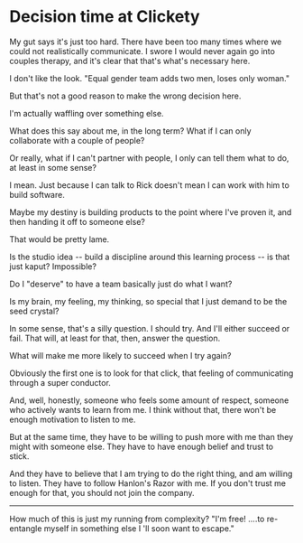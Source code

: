 # Decision time at Clickety
My gut says it's just too hard. There have been too many times where we could not realistically communicate. I swore I would never again go into couples therapy, and it's clear that that's what's necessary here.

I don't like the look. "Equal gender team adds two men, loses only woman."

But that's not a good reason to make the wrong decision here.

I'm actually waffling over something else.

What does this say about me, in the long term? What if I can only collaborate with a couple of people?

Or really, what if I can't partner with people, I only can tell them what to do, at least in some sense?

I mean. Just because I can talk to Rick doesn't mean I can work with him to build software.

Maybe my destiny is building products to the point where I've proven it, and then handing it off to someone else?

That would be pretty lame.

Is the studio idea -- build a discipline around this learning process -- is that just kaput? Impossible?

Do I "deserve" to have a team basically just do what I want?

Is my brain, my feeling, my thinking, so special that I just demand to be the seed crystal?

In some sense, that's a silly question. I should try. And I'll either succeed or fail. That will, at least for that, then, answer the question.

What will make me more likely to succeed when I try again?

Obviously the first one is to look for that click, that feeling of communicating through a super conductor.

And, well, honestly, someone who feels some amount of respect, someone who actively wants to learn from me. I think without that, there won't be enough motivation to listen to me.

But at the same time, they have to be willing to push more with me than they might with someone else. They have to have enough belief and trust to stick.

And they have to believe that I am trying to do the right thing, and am willing to listen. They have to follow Hanlon's Razor with me. If you don't trust me enough for that, you should not join the company.

----

How much of this is just my running from complexity? "I'm free! ....to re-entangle myself in something else I 'll soon want to escape."